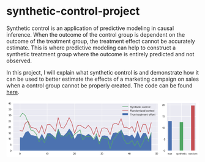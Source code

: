 # synthetic-control-project

Synthetic control is an application of predictive modeling in causal inference. When the outcome of the control group is dependent on the outcome of the treatment group, the treatment effect cannot be accurately estimate. This is where predictive modeling can help to construct a synthetic treatment group where the outcome is entirely predicted and not observed.

In this project, I will explain what synthetic control is and demonstrate how it can be used to better estimate the effects of a marketing campaign on sales when a control group cannot be properly created. The code can be found [here](https://github.com/TheShiya/synthetic-control-project/blob/master/synth_control.ipynb).

![png](images/output_13_0.png)








